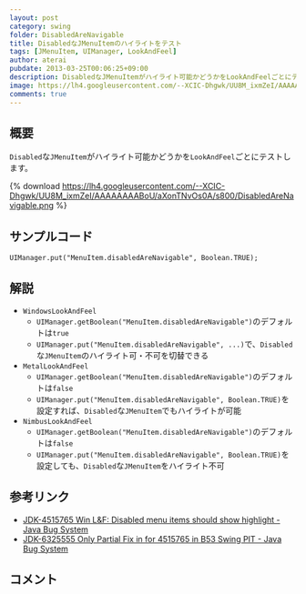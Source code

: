 ```yaml
---
layout: post
category: swing
folder: DisabledAreNavigable
title: DisabledなJMenuItemのハイライトをテスト
tags: [JMenuItem, UIManager, LookAndFeel]
author: aterai
pubdate: 2013-03-25T00:06:25+09:00
description: DisabledなJMenuItemがハイライト可能かどうかをLookAndFeelごとにテストします。
image: https://lh4.googleusercontent.com/--XCIC-Dhgwk/UU8M_ixmZeI/AAAAAAAABoU/aXonTNvOs0A/s800/DisabledAreNavigable.png
comments: true
---
```

## 概要
`Disabled`な`JMenuItem`がハイライト可能かどうかを`LookAndFeel`ごとにテストします。

{% download https://lh4.googleusercontent.com/--XCIC-Dhgwk/UU8M_ixmZeI/AAAAAAAABoU/aXonTNvOs0A/s800/DisabledAreNavigable.png %}

## サンプルコード
<pre class="prettyprint"><code>UIManager.put("MenuItem.disabledAreNavigable", Boolean.TRUE);
</code></pre>

## 解説
- `WindowsLookAndFeel`
    - `UIManager.getBoolean("MenuItem.disabledAreNavigable")`のデフォルトは`true`
    - `UIManager.put("MenuItem.disabledAreNavigable", ...)`で、`Disabled`な`JMenuItem`のハイライト可・不可を切替できる
- `MetalLookAndFeel`
    - `UIManager.getBoolean("MenuItem.disabledAreNavigable")`のデフォルトは`false`
    - `UIManager.put("MenuItem.disabledAreNavigable", Boolean.TRUE)`を設定すれば、`Disabled`な`JMenuItem`でもハイライトが可能
- `NimbusLookAndFeel`
    - `UIManager.getBoolean("MenuItem.disabledAreNavigable")`のデフォルトは`false`
    - `UIManager.put("MenuItem.disabledAreNavigable", Boolean.TRUE)`を設定しても、`Disabled`な`JMenuItem`をハイライト不可

<!-- dummy comment line for breaking list -->

## 参考リンク
- [JDK-4515765 Win L&F: Disabled menu items should show highlight - Java Bug System](https://bugs.openjdk.java.net/browse/JDK-4515765)
- [JDK-6325555 Only Partial Fix in for 4515765 in B53 Swing PIT - Java Bug System](https://bugs.openjdk.java.net/browse/JDK-6325555)

<!-- dummy comment line for breaking list -->

## コメント

